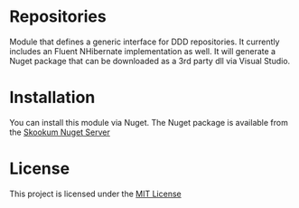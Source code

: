 # Repositories

Module that defines a generic interface for DDD repositories. It currently includes an Fluent NHibernate implementation as well. It will generate a Nuget package that can be downloaded as a 3rd party dll via Visual Studio.

# Installation

You can install this module via Nuget. The Nuget package is available from the [Skookum Nuget Server](http://skookum.cloudapp.net/guestAuth/app/nuget/v1/FeedService.svc/)

# License

This project is licensed under the [MIT License](http://opensource.org/licenses/MIT)

